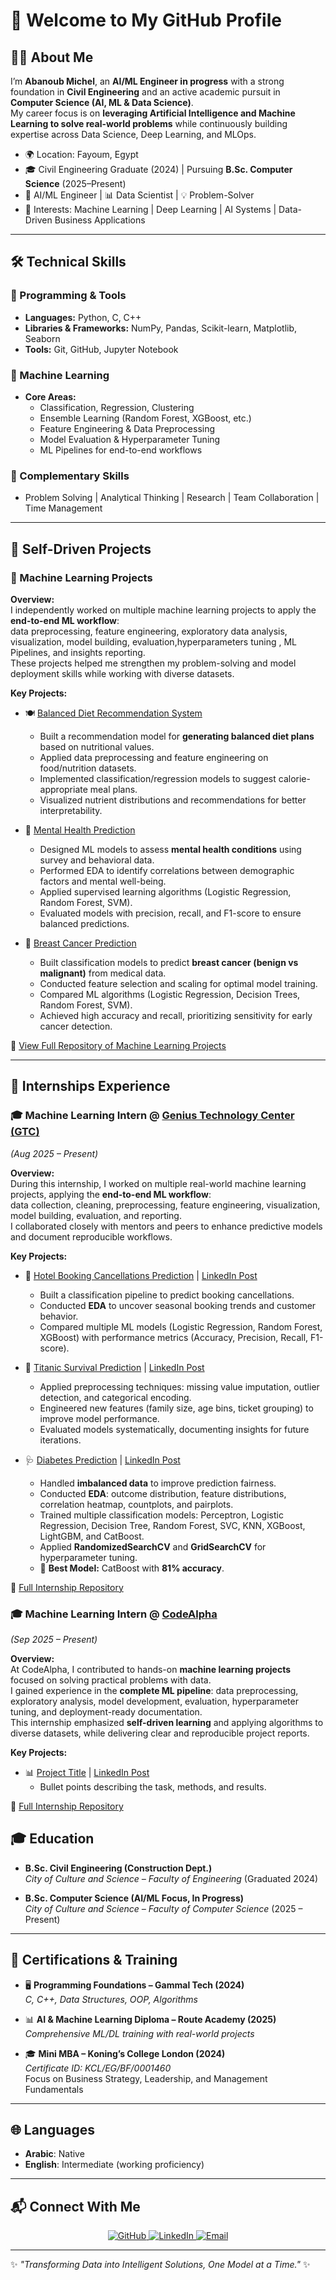 # 👋 Welcome to My GitHub Profile  

## 🙋‍♂️ About Me  
I’m **Abanoub Michel**, an **AI/ML Engineer in progress** with a strong foundation in **Civil Engineering** and an active academic pursuit in **Computer Science (AI, ML & Data Science)**.  
My career focus is on **leveraging Artificial Intelligence and Machine Learning to solve real-world problems** while continuously building expertise across Data Science, Deep Learning, and MLOps.  

- 🌍 Location: Fayoum, Egypt  
- 🎓 Civil Engineering Graduate (2024) | Pursuing **B.Sc. Computer Science** (2025–Present)  
- 🤖 AI/ML Engineer | 📊 Data Scientist | 💡 Problem-Solver  
- 📌 Interests: Machine Learning | Deep Learning | AI Systems | Data-Driven Business Applications  

---

## 🛠️ Technical Skills  

### 🔹 Programming & Tools  
- **Languages:** Python, C, C++  
- **Libraries & Frameworks:** NumPy, Pandas, Scikit-learn, Matplotlib, Seaborn  
- **Tools:** Git, GitHub, Jupyter Notebook  

### 🔹 Machine Learning  
- **Core Areas:**  
  - Classification, Regression, Clustering  
  - Ensemble Learning (Random Forest, XGBoost, etc.)  
  - Feature Engineering & Data Preprocessing  
  - Model Evaluation & Hyperparameter Tuning  
  - ML Pipelines for end-to-end workflows  

### 🔹 Complementary Skills  
- Problem Solving | Analytical Thinking | Research | Team Collaboration | Time Management  

---

## 📂 Self-Driven Projects  

### 🤖 Machine Learning Projects  

**Overview:**  
I independently worked on multiple machine learning projects to apply the **end-to-end ML workflow**:  
data preprocessing, feature engineering, exploratory data analysis, visualization, model building, evaluation,hyperparameters tuning , ML Pipelines, and insights reporting.  
These projects helped me strengthen my problem-solving and model deployment skills while working with diverse datasets.  

**Key Projects:**  

- 🍽️ [Balanced Diet Recommendation System](https://github.com/ai-abanoubmichel/Project_6_balanc_diet)  
  - Built a recommendation model for **generating balanced diet plans** based on nutritional values.  
  - Applied data preprocessing and feature engineering on food/nutrition datasets.  
  - Implemented classification/regression models to suggest calorie-appropriate meal plans.  
  - Visualized nutrient distributions and recommendations for better interpretability.  

- 🧠 [Mental Health Prediction](https://github.com/ai-abanoubmichel/Project_7_MentaI_HeaIth)  
  - Designed ML models to assess **mental health conditions** using survey and behavioral data.  
  - Performed EDA to identify correlations between demographic factors and mental well-being.  
  - Applied supervised learning algorithms (Logistic Regression, Random Forest, SVM).  
  - Evaluated models with precision, recall, and F1-score to ensure balanced predictions.  

- 🎀 [Breast Cancer Prediction](https://github.com/ai-abanoubmichel/Project_9_Breast_cancer)  
  - Built classification models to predict **breast cancer (benign vs malignant)** from medical data.  
  - Conducted feature selection and scaling for optimal model training.  
  - Compared ML algorithms (Logistic Regression, Decision Trees, Random Forest, SVM).  
  - Achieved high accuracy and recall, prioritizing sensitivity for early cancer detection.  

📂 [View Full Repository of Machine Learning Projects](https://github.com/ai-abanoubmichel?tab=repositories)  
 

---

## 💼 Internships Experience  

### 🎓 Machine Learning Intern @ [Genius Technology Center (GTC)](https://www.linkedin.com/company/genius-technology-center/)  
*(Aug 2025 – Present)*  

**Overview:**  
During this internship, I worked on multiple real-world machine learning projects, applying the **end-to-end ML workflow**:  
data collection, cleaning, preprocessing, feature engineering, visualization, model building, evaluation, and reporting.  
I collaborated closely with mentors and peers to enhance predictive models and document reproducible workflows.  

**Key Projects:**  

- 🏨 [Hotel Booking Cancellations Prediction](https://github.com/ai-abanoubmichel/gtc-ml-project1-hotel-bookings) | [LinkedIn Post](https://www.linkedin.com/posts/abanoub-michel01_machinelearning-datascience-internship-activity-7369097917116125185-h-NM?utm_source=share&utm_medium=member_desktop&rcm=ACoAAFFZMY8BOhNhyZpYMLyVGxABYOwVg22rgS0)  
  - Built a classification pipeline to predict booking cancellations.  
  - Conducted **EDA** to uncover seasonal booking trends and customer behavior.  
  - Compared multiple ML models (Logistic Regression, Random Forest, XGBoost) with performance metrics (Accuracy, Precision, Recall, F1-score).  

- 🚢 [Titanic Survival Prediction](https://github.com/ai-abanoubmichel/gtc_ml_project2_Titanic_dataset) | [LinkedIn Post](https://www.linkedin.com/posts/abanoub-michel01_eda-exploratorydataanalysis-machinelearning-activity-7369493769622011906-pWtb?utm_source=share&utm_medium=member_desktop&rcm=ACoAAFFZMY8BOhNhyZpYMLyVGxABYOwVg22rgS0)  
  - Applied preprocessing techniques: missing value imputation, outlier detection, and categorical encoding.  
  - Engineered new features (family size, age bins, ticket grouping) to improve model performance.  
  - Evaluated models systematically, documenting insights for future iterations.  

- 🩺 [Diabetes Prediction](https://github.com/ai-abanoubmichel/gtc_ml_project4_Diabetes_Prediction) | [LinkedIn Post](https://www.linkedin.com/posts/abanoub-michel01_machinelearning-datascience-classification-activity-7370943709753909248-h8dH?utm_source=social_share_send&utm_medium=member_desktop_web&rcm=ACoAAFFZMY8BOhNhyZpYMLyVGxABYOwVg22rgS0)  
  - Handled **imbalanced data** to improve prediction fairness.  
  - Conducted **EDA**: outcome distribution, feature distributions, correlation heatmap, countplots, and pairplots.  
  - Trained multiple classification models: Perceptron, Logistic Regression, Decision Tree, Random Forest, SVC, KNN, XGBoost, LightGBM, and CatBoost.  
  - Applied **RandomizedSearchCV** and **GridSearchCV** for hyperparameter tuning.  
  - 🚀 **Best Model:** CatBoost with **81% accuracy**.  

📂 [Full Internship Repository](https://github.com/ai-abanoubmichel/gtc-ml-internship-2025)


### 🎓 Machine Learning Intern @ [CodeAlpha](https://www.linkedin.com/company/codealpha/posts/?feedView=all)  
*(Sep 2025 – Present)*  

**Overview:**   
At CodeAlpha, I contributed to hands-on **machine learning projects** focused on solving practical problems with data.  
I gained experience in the **complete ML pipeline**: data preprocessing, exploratory analysis, model development, evaluation, hyperparameter tuning, and deployment-ready documentation.  
This internship emphasized **self-driven learning** and applying algorithms to diverse datasets, while delivering clear and reproducible project reports.
  

**Key Projects:**  

- 📊 [Project Title](https://github.com/yourusername/project-link) | [LinkedIn Post](https://linkedin.com/...)  
  - Bullet points describing the task, methods, and results.   

📂 [Full Internship Repository](https://github.com/yourusername/repo-link)

## 🎓 Education  

- **B.Sc. Civil Engineering (Construction Dept.)**  
  *City of Culture and Science – Faculty of Engineering* (Graduated 2024)  

- **B.Sc. Computer Science (AI/ML Focus, In Progress)**  
  *City of Culture and Science – Faculty of Computer Science* (2025 – Present)  

---

## 📜 Certifications & Training  

- 🖥️ **Programming Foundations – Gammal Tech (2024)**  
  *C, C++, Data Structures, OOP, Algorithms*  

- 📊 **AI & Machine Learning Diploma – Route Academy (2025)**  
  *Comprehensive ML/DL training with real-world projects*  

- 🎓 **Mini MBA – Koning’s College London (2024)**  
  *Certificate ID: KCL/EG/BF/0001460*  
  Focus on Business Strategy, Leadership, and Management Fundamentals  

---

## 🌐 Languages  
- **Arabic**: Native  
- **English**: Intermediate (working proficiency)  

---

## 📬 Connect With Me  

<p align="center">
  <a href="https://github.com/ai-abanoubmichel" target="_blank">
    <img src="https://img.shields.io/badge/GitHub-181717?style=for-the-badge&logo=github&logoColor=white" alt="GitHub"/>
  </a>
  <a href="https://www.linkedin.com/in/abanoub-michel01" target="_blank">
    <img src="https://img.shields.io/badge/LinkedIn-0077B5?style=for-the-badge&logo=linkedin&logoColor=white" alt="LinkedIn"/>
  </a>
  <a href="mailto:abanoubmichel.ai@gmail.com">
    <img src="https://img.shields.io/badge/Email-D14836?style=for-the-badge&logo=gmail&logoColor=white" alt="Email"/>
  </a>
</p>



---

✨ *"Transforming Data into Intelligent Solutions, One Model at a Time."* ✨  
